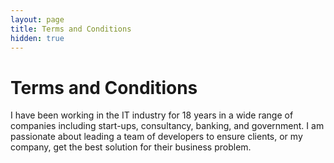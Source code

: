 ```yaml
---
layout: page
title: Terms and Conditions
hidden: true
---
```


# Terms and Conditions

I have been working in the IT industry for 18 years in a wide range of companies including start-ups, consultancy, banking, and government. I am passionate about leading a team of developers to ensure clients, or my company, get the best solution for their business problem.